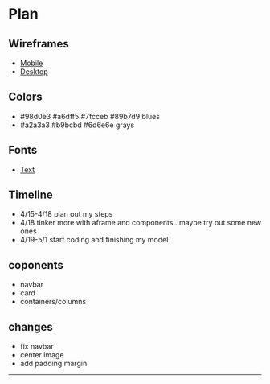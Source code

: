 # Plan

## Wireframes
* [Mobile](https://wireframe.cc/Xlfyih)
* [Desktop](https://wireframe.cc/PM3ikg)

## Colors
* #98d0e3 #a6dff5 #7fcceb #89b7d9 blues
* #a2a3a3 #b9bcbd #6d6e6e grays

## Fonts
* [Text](https://fonts.google.com/selection/embed)

## Timeline
* 4/15-4/18 plan out my steps
* 4/18 tinker more with aframe and components.. maybe try out some new ones
* 4/19-5/1 start coding and finishing my model

## coponents
* navbar
* card
* containers/columns


## changes
* fix navbar
* center image
* add padding.margin
---
